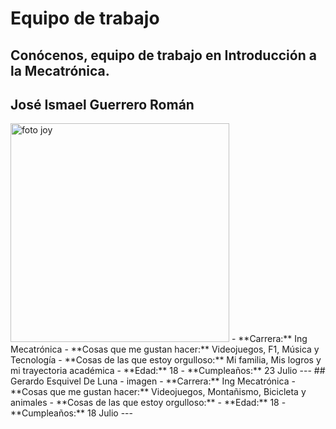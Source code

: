 # Equipo de trabajo

Conócenos, equipo de trabajo en Introducción a la Mecatrónica.
---

## José Ismael Guerrero Román
<img src="../recursos/imgs/joy.jpeg" alt="foto joy" width="350">
- **Carrera:** Ing Mecatrónica
- **Cosas que me gustan hacer:** Videojuegos, F1, Música y Tecnología
- **Cosas de las que estoy orgulloso:** Mi familia, Mis logros y mi trayectoria académica 
- **Edad:** 18
- **Cumpleaños:** 23 Julio
---
## Gerardo Esquivel De Luna
- imagen
- **Carrera:** Ing Mecatrónica
- **Cosas que me gustan hacer:** Videojuegos, Montañismo, Bicicleta y animales
- **Cosas de las que estoy orgulloso:**
- **Edad:** 18
- **Cumpleaños:** 18 Julio
---


